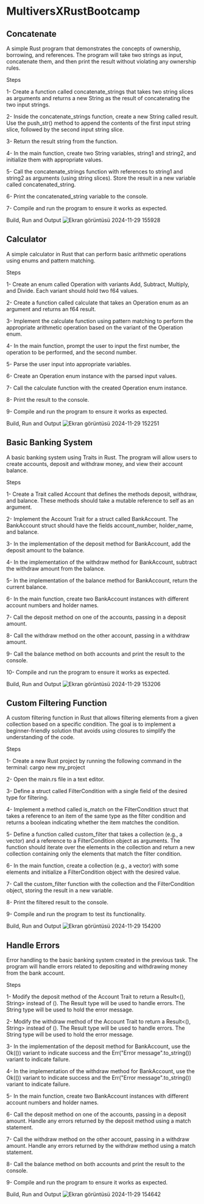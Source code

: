 # MultiversXRustBootcamp

Concatenate
-------------
A simple Rust program that demonstrates the concepts of ownership, borrowing, and references. The program will take two strings as input, concatenate them, and then print the result without violating any ownership rules.

Steps

1- Create a function called concatenate_strings that takes two string slices as arguments and returns a new String as the result of concatenating the two input strings.

2- Inside the concatenate_strings function, create a new String called result. Use the push_str() method to append the contents of the first input string slice, followed by the second input string slice.

3- Return the result string from the function.

4- In the main function, create two String variables, string1 and string2, and initialize them with appropriate values.

5- Call the concatenate_strings function with references to string1 and string2 as arguments (using string slices). Store the result in a new variable called concatenated_string.

6- Print the concatenated_string variable to the console.

7- Compile and run the program to ensure it works as expected.

Build, Run and Output
![Ekran görüntüsü 2024-11-29 155928](https://github.com/user-attachments/assets/b9521282-ac8d-4936-8c5e-33fe8387a953)

Calculator
------------
A simple calculator in Rust that can perform basic arithmetic operations using enums and pattern matching.

Steps

1- Create an enum called Operation with variants Add, Subtract, Multiply, and Divide. Each variant should hold two f64 values.

2- Create a function called calculate that takes an Operation enum as an argument and returns an f64 result.

3- Implement the calculate function using pattern matching to perform the appropriate arithmetic operation based on the variant of the Operation enum.

4- In the main function, prompt the user to input the first number, the operation to be performed, and the second number.

5- Parse the user input into appropriate variables.

6- Create an Operation enum instance with the parsed input values.

7- Call the calculate function with the created Operation enum instance.

8- Print the result to the console.

9- Compile and run the program to ensure it works as expected.

Build, Run and Output
![Ekran görüntüsü 2024-11-29 152251](https://github.com/user-attachments/assets/acf2930c-9d9c-484f-9995-6fa693ddc364)

Basic Banking System
---------------------
A basic banking system using Traits in Rust. The program will allow users to create accounts, deposit and withdraw money, and view their account balance.

Steps

1- Create a Trait called Account that defines the methods deposit, withdraw, and balance. These methods should take a mutable reference to self as an argument.

2- Implement the Account Trait for a struct called BankAccount. The BankAccount struct should have the fields account_number, holder_name, and balance.

3- In the implementation of the deposit method for BankAccount, add the deposit amount to the balance.

4- In the implementation of the withdraw method for BankAccount, subtract the withdraw amount from the balance.

5- In the implementation of the balance method for BankAccount, return the current balance.

6- In the main function, create two BankAccount instances with different account numbers and holder names.

7- Call the deposit method on one of the accounts, passing in a deposit amount.

8- Call the withdraw method on the other account, passing in a withdraw amount.

9- Call the balance method on both accounts and print the result to the console.

10- Compile and run the program to ensure it works as expected.

Build, Run and Output
![Ekran görüntüsü 2024-11-29 153206](https://github.com/user-attachments/assets/6ec00b4c-46b4-460f-a095-18c104f5277e)

Custom Filtering Function
---------------------------
A custom filtering function in Rust that allows filtering elements from a given collection based on a specific condition. The goal is to implement a beginner-friendly solution that avoids using closures to simplify the understanding of the code.

Steps

1- Create a new Rust project by running the following command in the terminal: cargo new my_project

2- Open the main.rs file in a text editor.

3- Define a struct called FilterCondition with a single field of the desired type for filtering. 

4- Implement a method called is_match on the FilterCondition struct that takes a reference to an item of the same type as the filter condition and returns a boolean indicating whether the item matches the condition. 

5- Define a function called custom_filter that takes a collection (e.g., a vector) and a reference to a FilterCondition object as arguments. The function should iterate over the elements in the collection and return a new collection containing only the elements that match the filter condition. 

6- In the main function, create a collection (e.g., a vector) with some elements and initialize a FilterCondition object with the desired value.

7- Call the custom_filter function with the collection and the FilterCondition object, storing the result in a new variable.

8- Print the filtered result to the console.

9- Compile and run the program to test its functionality.

Build, Run and Output
![Ekran görüntüsü 2024-11-29 154200](https://github.com/user-attachments/assets/41127acb-7c70-41ce-ad0f-f049e4be2037)

Handle Errors
---------------
Error handling to the basic banking system created in the previous task. The program will handle errors related to depositing and withdrawing money from the bank account.

Steps

1- Modify the deposit method of the Account Trait to return a Result<(), String> instead of (). The Result type will be used to handle errors. The String type will be used to hold the error message.

2- Modify the withdraw method of the Account Trait to return a Result<(), String> instead of (). The Result type will be used to handle errors. The String type will be used to hold the error message.

3- In the implementation of the deposit method for BankAccount, use the Ok(()) variant to indicate success and the Err("Error message".to_string()) variant to indicate failure.

4- In the implementation of the withdraw method for BankAccount, use the Ok(()) variant to indicate success and the Err("Error message".to_string()) variant to indicate failure.

5- In the main function, create two BankAccount instances with different account numbers and holder names.

6- Call the deposit method on one of the accounts, passing in a deposit amount. Handle any errors returned by the deposit method using a match statement.

7- Call the withdraw method on the other account, passing in a withdraw amount. Handle any errors returned by the withdraw method using a match statement.

8- Call the balance method on both accounts and print the result to the console.

9- Compile and run the program to ensure it works as expected.

Build, Run and Output
![Ekran görüntüsü 2024-11-29 154642](https://github.com/user-attachments/assets/e710a71e-9648-40dd-82e9-2d6a7d299a01)

